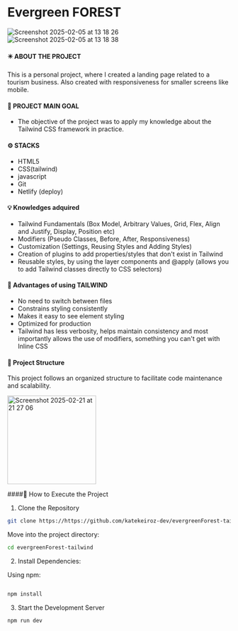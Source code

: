 # Evergreen FOREST  

![Screenshot 2025-02-05 at 13 18 26](https://github.com/user-attachments/assets/515ddf39-7841-4284-8710-15d0a88d2adb)
![Screenshot 2025-02-05 at 13 18 38](https://github.com/user-attachments/assets/36a4bd86-59b3-4208-b718-b9a49e17b466)


#### ✴️ ABOUT THE PROJECT <br>
This is a personal project, where I created a landing page related to a tourism business.
Also created with responsiveness for smaller screens like mobile.


#### 🎯 PROJECT MAIN GOAL  <br>

- The objective of the project was to apply my knowledge about the Tailwind CSS framework in practice.

#### ⚙️ STACKS  <br>
- HTML5
- CSS(tailwind)
- javascript
- Git
- Netlify (deploy)

  
#### 💡 Knowledges adquired <br>
- Tailwind Fundamentals (Box Model, Arbitrary Values, Grid, Flex, Align and Justify, Display, Position etc)
- Modifiers (Pseudo Classes, Before, After, Responsiveness)
- Customization (Settings, Reusing Styles and Adding Styles)
- Creation of plugins to add properties/styles that don't exist in Tailwind
- Reusable styles, by using the layer components  and @apply (allows you to add Tailwind classes directly to CSS selectors)

#### 🔋 Advantages of using TAILWIND  <br>
- No need to switch between files
- Constrains styling consistently
- Makes it easy to see element styling
- Optimized for production
- Tailwind has less verbosity, helps maintain consistency and most importantly allows the use of modifiers,
  something you can't get with Inline CSS

####  📂 Project Structure  <br>
This project follows an organized structure to facilitate code maintenance and scalability.

<img width="200" alt="Screenshot 2025-02-21 at 21 27 06" src="https://github.com/user-attachments/assets/63ad30f0-3221-42a2-be02-cf3136f8192c" />


####🚀  How to Execute the Project
1. Clone the Repository
 ```sh
git clone https://https://github.com/katekeiroz-dev/evergreenForest-tailwind.git
```
Move into the project directory:
 ```sh
cd evergreenForest-tailwind
```

2. Install Dependencies:

Using npm:

```sh

npm install
```


3. Start the Development Server

```sh
npm run dev
```










